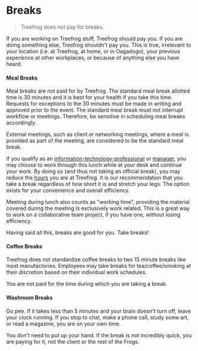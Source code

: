 # Breaks

> Treefrog does not pay for breaks.

If you are working on Treefrog stuff, Treefrog should pay you. If you are doing something else, Treefrog shouldn't pay you. This is true, irrelevant to your location (i.e. at Treefrog, at home, or in Oagadogo), your previous experience at other workplaces, or because of anything else you have heard.

#### Meal Breaks

Meal breaks are not paid for by Treefrog. The standard meal break allotted time is 30 minutes and it is best for your health if you take this time. Requests for exceptions to the 30 minutes must be made in writing and approved prior to the event. The standard meal break must not interrupt workflow or meetings. Therefore, be sensitive in scheduling meal breaks accordingly.

External meetings, such as client or networking meetings, where a meal is provided as part of the meeting, are considered to be the standard meal break.

If you qualify as an [information-technology-professional](manual/information-technology-professional.md) or [manager](manual/manager.md), you may choose to work through this lunch while at your desk and continue your work. By doing so (and thus not taking an official break), you may reduce the [hours](manual/hours) you are at Treefrog. It is our recommendation that you take a break regardless of how short it is and stretch your legs. The option exists for your convenience and overall efficiency.

Meeting during lunch also counts as "working time", providing the material covered during the meeting is exclusively work related. This is a great way to work on a collaborative team project, if you have one, without losing efficiency.

Having said all this, breaks are good for you. Take breaks!

#### Coffee Breaks

Treefrog does not standardize coffee breaks to two 15 minute breaks like most manufactories. Employees may take breaks for tea/coffee/smoking at their discretion based on their individual work schedules.

You are not paid for the time during which you are taking a break.

#### Washroom Breaks

Go pee. If it takes less than 5 minutes and your brain doesn't turn off, leave your clock running. If you stop to chat, make a phone call, study some art, or read a magazine, you are on your own time.

You don't need to put up your hand. If the break is not incredibly quick, you are paying for it, not the client or the rest of the Frogs.

